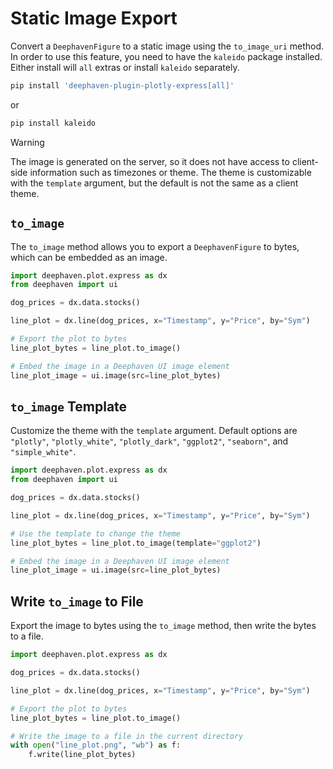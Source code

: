 # Static Image Export

Convert a `DeephavenFigure` to a static image using the `to_image_uri` method.
In order to use this feature, you need to have the `kaleido` package installed.
Either install will `all` extras or install `kaleido` separately.

```sh
pip install 'deephaven-plugin-plotly-express[all]'
```
or
```sh
pip install kaleido
```

> [!WARNING]
> The image is generated on the server, so it does not have access to client-side information such as timezones or theme.
> The theme is customizable with the `template` argument, but the default is not the same as a client theme.

## `to_image`

The `to_image` method allows you to export a `DeephavenFigure` to bytes, which can be embedded as an image.

```python order=line_plot_image
import deephaven.plot.express as dx
from deephaven import ui

dog_prices = dx.data.stocks()

line_plot = dx.line(dog_prices, x="Timestamp", y="Price", by="Sym")

# Export the plot to bytes
line_plot_bytes = line_plot.to_image()

# Embed the image in a Deephaven UI image element
line_plot_image = ui.image(src=line_plot_bytes)
```

## `to_image` Template

Customize the theme with the `template` argument. 
Default options are `"plotly"`, `"plotly_white"`, `"plotly_dark"`, `"ggplot2"`, `"seaborn"`, and `"simple_white"`.

```python order=line_plot_image
import deephaven.plot.express as dx
from deephaven import ui

dog_prices = dx.data.stocks()

line_plot = dx.line(dog_prices, x="Timestamp", y="Price", by="Sym")

# Use the template to change the theme
line_plot_bytes = line_plot.to_image(template="ggplot2")

# Embed the image in a Deephaven UI image element
line_plot_image = ui.image(src=line_plot_bytes)
```

## Write `to_image` to File

Export the image to bytes using the `to_image` method, then write the bytes to a file.

```python skip-test
import deephaven.plot.express as dx

dog_prices = dx.data.stocks()

line_plot = dx.line(dog_prices, x="Timestamp", y="Price", by="Sym")

# Export the plot to bytes
line_plot_bytes = line_plot.to_image()

# Write the image to a file in the current directory
with open("line_plot.png", "wb") as f:
    f.write(line_plot_bytes)
```